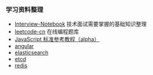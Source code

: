### 学习资料整理
- [Interview-Notebook](https://github.com/CyC2018/Interview-Notebook)  技术面试需要掌握的基础知识整理
- [leetcode-cn](https://leetcode-cn.com) 在线编程题库
- [JavaScript 标准参考教程（alpha）](http://javascript.ruanyifeng.com/)
- [angular](https://github.com/angular/angular)
- [elasticsearch](https://www.elastic.co/products/elasticsearch)
- [etcd](https://github.com/coreos/etcd)
- [redis](https://github.com/antirez/redis)

